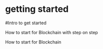 # getting started

\#Intro to get started

How to start for Blockchain with step on step&#x20;

How to start for Blockchain 